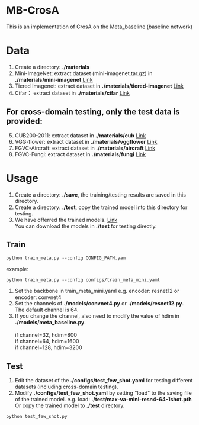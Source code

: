 # MB-CrosA
This is an implementation of CrosA on the Meta_baseline (baseline network)

# Data
1. Create a directory: **./materials** 
2. Mini-ImageNet: extract dataset (mini-imagenet.tar.gz) in  **./materials/mini-imagenet**  [Link](https://drive.google.com/file/d/1uvE6rG_QM_tIUViEqN08filSkyYHsfpU/view)
3. Tiered Imagenet: extract dataset in  **./materials/tiered-imagenet**  [Link](https://drive.google.com/file/d/1Y54Nwimfilhf245BaTnyZ7x16hnNc0B5/view)
4. Cifar： extract dataset in  **./materials/cifar** [Link](https://drive.google.com/file/d/1JfnX_8MIHHOdmiOTX96B8IGSgR8d6hZL/view)
## For cross-domain testing, only the test data is provided:
5. CUB200-2011: extract dataset in  **./materials/cub**  [Link](https://drive.google.com/file/d/17P0W-pTWPZUvN5Ul8MYxxzduXAz-LpDM/view)
6. VGG-flower: extract dataset in  **./materials/vggflower**  [Link](https://drive.google.com/file/d/1czK3osLvtyfa6YHQciPadC6QZllvbPL7/view)
7. FGVC-Aircraft: extract dataset in  **./materials/aircraft**  [Link](https://drive.google.com/file/d/1sb-xvQC2b1xXkecEWc2BX5JK2bIoHd-W/view)
8. FGVC-Fungi: extract dataset in  **./materials/fungi**  [Link](https://drive.google.com/file/d/1y9jl3xHKj3_9tNfuvpsGj196rBgCErZV/view)

# Usage
1. Create a directory:  **./save**, the training/testing results are saved in this directory.
2. Create a directory:  **./test**, copy the trained model into this directory for testing.
3. We have offerred the trained models. [Link](https://drive.google.com/drive/folders/1PTcUwVxuBRHVWkI2dTo_Ls00lZsrn1Zr)
   <br>You can download the models in **./test** for testing directly.
## Train
```
python train_meta.py --config CONFIG_PATH.yam
```
example:
```
python train_meta.py --config configs/train_meta_mini.yaml
```
1. Set the backbone in train_meta_mini.yaml e.g. encoder: resnet12 or encoder: convnet4
2. Set the channels of  **./models/convnet4.py** or  **./models/resnet12.py**. The default channel is 64.
3. If you change the channel, also need to modify the value of hdim in **./models/meta_baseline.py**.  
<br>if channel=32, hdim=800
<br>if channel=64, hdim=1600
<br>if channel=128, hdim=3200
## Test
1. Edit the dataset of the **./configs/test_few_shot.yaml** for testing different datasets (including cross-domain testing).
2. Modify **./configs/test_few_shot.yaml** by setting "load" to the saving file of the trained model. e.g. load: **./test/max-va-mini-resn4-64-1shot.pth**
<br>Or copy the trained model to  **./test** directory.
```
python test_few_shot.py
```
